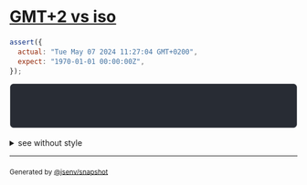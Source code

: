 # [GMT+2 vs iso](../../date.test.js#L27)

```js
assert({
  actual: "Tue May 07 2024 11:27:04 GMT+0200",
  expect: "1970-01-01 00:00:00Z",
});
```

![img](throw.svg)

<details>
  <summary>see without style</summary>

```console
AssertionError: actual and expect are different

actual: "2024-05-07 09:27:04Z"
expect: "1970-01-01 00:00:00Z"
```

</details>


---

<sub>
  Generated by <a href="https://github.com/jsenv/core/tree/main/packages/independent/snapshot">@jsenv/snapshot</a>
</sub>
